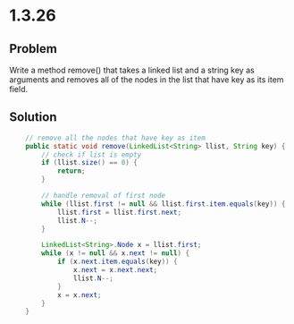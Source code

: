 # 1.3.26

## Problem
Write a method remove() that takes a linked list and a string key as arguments and removes all of the nodes in the list that have key as its item field.

## Solution
````java
    // remove all the nodes that have key as item
    public static void remove(LinkedList<String> llist, String key) {
        // check if list is empty
        if (llist.size() == 0) {
            return;
        }

        // handle removal of first node
        while (llist.first != null && llist.first.item.equals(key)) {
            llist.first = llist.first.next;
            llist.N--;
        }

        LinkedList<String>.Node x = llist.first;
        while (x != null && x.next != null) {
            if (x.next.item.equals(key)) {
                x.next = x.next.next;
                llist.N--;
            }
            x = x.next;
        }
    }
````